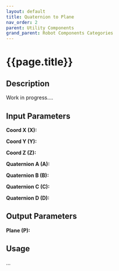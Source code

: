 ```yaml
---
layout: default
title: Quaternion to Plane
nav_order: 2
parent: Utility Components
grand_parent: Robot Components Categories
---
```


# **{{page.title}}**

## **Description**

Work in progress....

## **Input Parameters**

**Coord X (X):**

**Coord Y (Y):**

**Coord Z (Z):**

**Quaternion A (A):**

**Quaternion B (B):**

**Quaternion C (C):**

**Quaternion D (D):**

## **Output Parameters**

**Plane (P):**

## **Usage**

...
